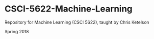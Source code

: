 # CSCI-5622-Machine-Learning

Repository for Machine Learning (CSCI 5622), taught by Chris Ketelson

Spring 2018
